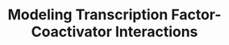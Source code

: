 ---
layout: post
category: research
title: Modeling Transcription Factor-Coactivator Interactions
setting: Stanford University School of Medicine, October 2018 - present
mentors: <a href="https://profiles.stanford.edu/roger-kornberg">Dr. Roger Kornberg</a>, <a href="http://www.adriansanborn.com/">Adrian Sanborn</a>
excerpt: The activation domains of transcription factors are poorly annotated, and the biochemical mechanisms by which they recruit co-activators such as Mediator remain poorly understood. We developed high-throughput assays to screen libraries of peptide fragments for transcriptional activation activity and co-activator binding. We identified all activation domains (ADs) in yeast transcription factors and trained an accurate deep learning model to predict ADs in human and other yeast proteins. Our results reveal new insights into the fundamental mechanisms of eukaryotic transcription.
biorxiv: https://doi.org/10.1101/2020.12.18.423551
thumbnail: /images/projects_research_kornberg-tfs.png
---